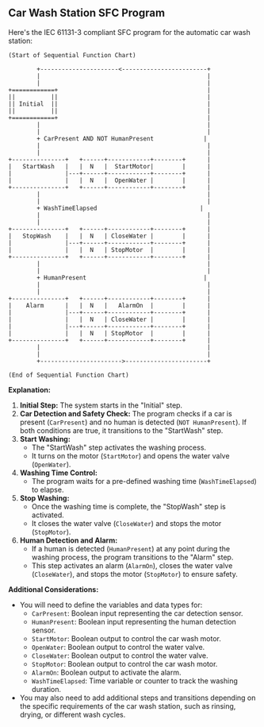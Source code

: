 ## Car Wash Station SFC Program

Here's the IEC 61131-3 compliant SFC program for the automatic car wash station:

```
(Start of Sequential Function Chart)

        +----------------------<------------------------+
        |                                               |
        |                                               |
+============+                                          |
||          ||                                          |
|| Initial  ||                                          |
||          ||                                          |
+============+                                          |
        |                                               |
        |                                               |
        + CarPresent AND NOT HumanPresent              |
        |                                               |
        |                                               |
+---------------+   +------+------------+--------+      |
|   StartWash   |   |  N   |  StartMotor|        |      |
|               |---+------+------------+--------+      | 
|               |   |  N   |  OpenWater |        |      |
+---------------+   +------+------------+--------+      |
        |                                               |
        |                                               |
        + WashTimeElapsed                             | 
        |                                               |
        |                                               |
+---------------+   +------+------------+--------+      | 
|   StopWash    |   |  N   | CloseWater |        |      | 
|               |---+------+------------+--------+      | 
|               |   |  N   | StopMotor  |        |      | 
+---------------+   +------+------------+--------+      |
        |                                               |
        |                                               |
        + HumanPresent                                 | 
        |                                               |
        |                                               |
+---------------+   +------+------------+--------+      |
|    Alarm      |   |  N   |   AlarmOn  |        |      |
|               |---+------+------------+--------+      |
|               |   |  N   | CloseWater |        |      |
|               |---+------+------------+--------+      |
|               |   |  N   | StopMotor  |        |      |
+---------------+   +------+------------+--------+      |
        |                                               |
        |                                               |
        +----------------------->-----------------------+

(End of Sequential Function Chart)
```

**Explanation:**

1. **Initial Step:** The system starts in the "Initial" step.
2. **Car Detection and Safety Check:** The program checks if a car is present (`CarPresent`) and no human is detected (`NOT HumanPresent`). If both conditions are true, it transitions to the "StartWash" step.
3. **Start Washing:**
    - The "StartWash" step activates the washing process. 
    - It turns on the motor (`StartMotor`) and opens the water valve (`OpenWater`).
4. **Washing Time Control:** 
    - The program waits for a pre-defined washing time (`WashTimeElapsed`) to elapse.
5. **Stop Washing:**
    - Once the washing time is complete, the "StopWash" step is activated.
    - It closes the water valve (`CloseWater`) and stops the motor (`StopMotor`).
6. **Human Detection and Alarm:**
    - If a human is detected (`HumanPresent`) at any point during the washing process, the program transitions to the "Alarm" step.
    - This step activates an alarm (`AlarmOn`), closes the water valve (`CloseWater`), and stops the motor (`StopMotor`) to ensure safety.

**Additional Considerations:**

- You will need to define the variables and data types for:
    - `CarPresent`: Boolean input representing the car detection sensor.
    - `HumanPresent`: Boolean input representing the human detection sensor.
    - `StartMotor`: Boolean output to control the car wash motor. 
    - `OpenWater`: Boolean output to control the water valve.
    - `CloseWater`: Boolean output to control the water valve.
    - `StopMotor`: Boolean output to control the car wash motor.
    - `AlarmOn`: Boolean output to activate the alarm.
    - `WashTimeElapsed`: Time variable or counter to track the washing duration.
-  You may also need to add additional steps and transitions depending on the specific requirements of the car wash station, such as rinsing, drying, or different wash cycles. 
